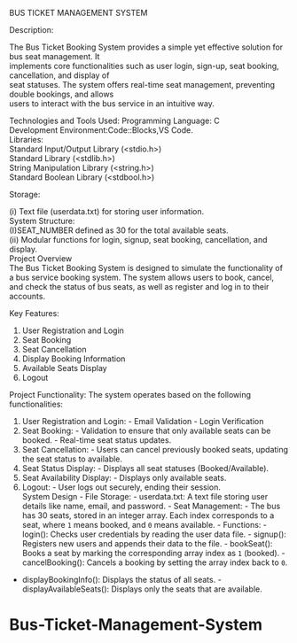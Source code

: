 BUS TICKET MANAGEMENT SYSTEM

Description: 

The Bus Ticket Booking System provides a simple yet effective solution for bus seat management. It  
implements core functionalities such as user login, sign-up, seat booking, cancellation, and display of  
seat statuses. The system offers real-time seat management, preventing double bookings, and allows  
users to interact with the bus service in an intuitive way.


Technologies and Tools Used:
Programming Language: C  
Development Environment:Code::Blocks,VS Code.   
Libraries:  
Standard Input/Output Library (<stdio.h>)  
Standard Library (<stdlib.h>)  
String Manipulation Library (<string.h>)      
Standard Boolean Library (<stdbool.h>)  

Storage:  

(i) Text file (userdata.txt) for storing user information.  
System Structure:  
(I)SEAT_NUMBER defined as 30 for the total available seats.  
(ii) Modular functions for login, signup, seat booking, cancellation, and display.  
Project Overview  
The Bus Ticket Booking System is designed to simulate the functionality of a bus service booking system. 
The system allows users to book, cancel, and check the status of bus seats, as well as register and log in 
to their accounts.  

Key Features:  
1. User Registration and Login  
2. Seat Booking  
3. Seat Cancellation  
4. Display Booking Information  
5. Available Seats Display  
6. Logout

Project Functionality:
The system operates based on the following functionalities:  
1. User Registration and Login:  - Email Validation    - Login Verification  
2. Seat Booking:  - Validation to ensure that only available seats can be booked.  - Real-time seat status updates.  
3. Seat Cancellation:  - Users can cancel previously booked seats, updating the seat status to available.  
4. Seat Status Display:  - Displays all seat statuses (Booked/Available).  
5. Seat Availability Display:  - Displays only available seats.  
6. Logout:  - User logs out securely, ending their session.  
System Design  - File Storage:  - userdata.txt: A text file storing user details like name, email, and password.  - Seat Management:  - The bus has 30 seats, stored in an integer array. Each index corresponds to a seat, where `1` means 
booked, and `0` means available.  - Functions:  - login(): Checks user credentials by reading the user data file.  - signup(): Registers new users and appends their data to the file.  - bookSeat(): Books a seat by marking the corresponding array index as `1` (booked).    - 
cancelBooking(): Cancels a booking by setting the array index back to `0`.  
- displayBookingInfo(): Displays the status of all seats.  - displayAvailableSeats(): Displays only the seats that are available.


 # Bus-Ticket-Management-System
